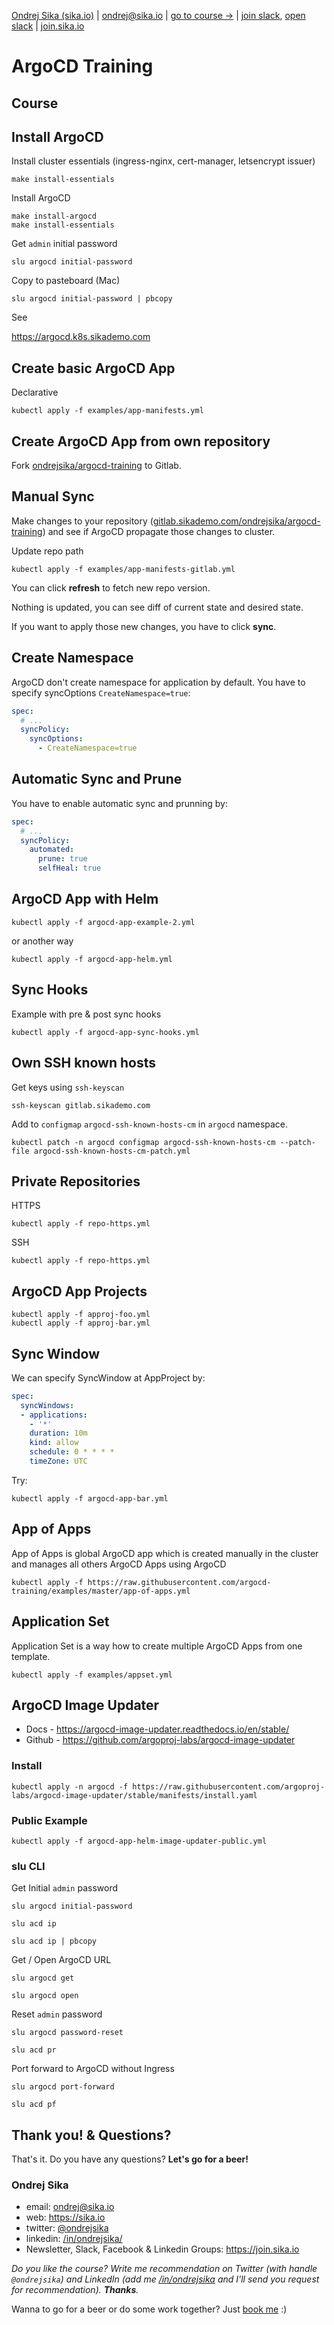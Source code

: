 [Ondrej Sika (sika.io)](https://sika.io) | <ondrej@sika.io> | [go to course ->](#course) | [join slack](https://sika.link/slack-sikapublic), [open slack](https://sikapublic.slack.com) | [join.sika.io](https://join.sika.io)

# ArgoCD Training

## Course

## Install ArgoCD

Install cluster essentials (ingress-nginx, cert-manager, letsencrypt issuer)

```
make install-essentials
```

Install ArgoCD

```
make install-argocd
make install-essentials
```

Get `admin` initial password

```
slu argocd initial-password
```

Copy to pasteboard (Mac)

```
slu argocd initial-password | pbcopy
```

See

<https://argocd.k8s.sikademo.com>

## Create basic ArgoCD App

Declarative

```
kubectl apply -f examples/app-manifests.yml
```

## Create ArgoCD App from own repository

Fork [ondrejsika/argocd-training](https://github.com/ondrjsika/argocd-training) to Gitlab.

## Manual Sync

Make changes to your repository ([gitlab.sikademo.com/ondrejsika/argocd-training](https://gitlab.sikademo.com/ondrejsika/argocd-training)) and see if ArgoCD propagate those changes to cluster.

Update repo path

```
kubectl apply -f examples/app-manifests-gitlab.yml
```

You can click **refresh** to fetch new repo version.

Nothing is updated, you can see diff of current state and desired state.

If you want to apply those new changes, you have to click **sync**.

## Create Namespace

ArgoCD don't create namespace for application by default. You have to specify syncOptions `CreateNamespace=true`:

```yaml
spec:
  # ...
  syncPolicy:
    syncOptions:
      - CreateNamespace=true
```

## Automatic Sync and Prune

You have to enable automatic sync and prunning by:

```yaml
spec:
  # ...
  syncPolicy:
    automated:
      prune: true
      selfHeal: true
```

## ArgoCD App with Helm

```
kubectl apply -f argocd-app-example-2.yml
```

or another way

```
kubectl apply -f argocd-app-helm.yml
```

## Sync Hooks

Example with pre & post sync hooks

```
kubectl apply -f argocd-app-sync-hooks.yml
```

## Own SSH known hosts

Get keys using `ssh-keyscan`

```
ssh-keyscan gitlab.sikademo.com
```

Add to `configmap` `argocd-ssh-known-hosts-cm` in `argocd` namespace.

```
kubectl patch -n argocd configmap argocd-ssh-known-hosts-cm --patch-file argocd-ssh-known-hosts-cm-patch.yml
```

## Private Repositories

HTTPS

```
kubectl apply -f repo-https.yml
```
SSH

```
kubectl apply -f repo-https.yml
```

## ArgoCD App Projects

```
kubectl apply -f approj-foo.yml
kubectl apply -f approj-bar.yml
```

## Sync Window

We can specify SyncWindow at AppProject by:

```yaml
spec:
  syncWindows:
  - applications:
    - '*'
    duration: 10m
    kind: allow
    schedule: 0 * * * *
    timeZone: UTC
```

Try:

```
kubectl apply -f argocd-app-bar.yml
```

## App of Apps

App of Apps is global ArgoCD app which is created manually in the cluster and manages all others ArgoCD Apps using ArgoCD

```
kubectl apply -f https://raw.githubusercontent.com/argocd-training/examples/master/app-of-apps.yml
```

## Application Set

Application Set is a way how to create multiple ArgoCD Apps from one template.

```
kubectl apply -f examples/appset.yml
```

## ArgoCD Image Updater

- Docs - https://argocd-image-updater.readthedocs.io/en/stable/
- Github - https://github.com/argoproj-labs/argocd-image-updater

### Install

```
kubectl apply -n argocd -f https://raw.githubusercontent.com/argoproj-labs/argocd-image-updater/stable/manifests/install.yaml
```

### Public Example

```
kubectl apply -f argocd-app-helm-image-updater-public.yml
```

### slu CLI

Get Initial `admin` password

```
slu argocd initial-password
```

```
slu acd ip
```

```
slu acd ip | pbcopy
```

Get / Open ArgoCD URL

```
slu argocd get
```

```
slu argocd open
```

Reset `admin` password

```
slu argocd password-reset
```

```
slu acd pr
```

Port forward to ArgoCD without Ingress

```
slu argocd port-forward
```

```
slu acd pf
```

## Thank you! & Questions?

That's it. Do you have any questions? **Let's go for a beer!**

### Ondrej Sika

- email: <ondrej@sika.io>
- web: <https://sika.io>
- twitter: [@ondrejsika](https://twitter.com/ondrejsika)
- linkedin: [/in/ondrejsika/](https://linkedin.com/in/ondrejsika/)
- Newsletter, Slack, Facebook & Linkedin Groups: <https://join.sika.io>

_Do you like the course? Write me recommendation on Twitter (with handle `@ondrejsika`) and LinkedIn (add me [/in/ondrejsika](https://www.linkedin.com/in/ondrejsika/) and I'll send you request for recommendation). **Thanks**._

Wanna to go for a beer or do some work together? Just [book me](https://book-me.sika.io) :)
